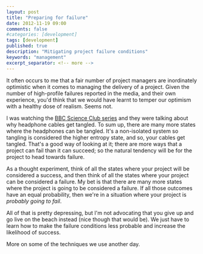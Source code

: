 ```yaml
---
layout: post
title: "Preparing for failure"
date: 2012-11-19 09:00
comments: false
#categories: [development]
tags: [development]
published: true
description: "Mitigating project failure conditions"
keywords: "management"
excerpt_separator: <!-- more -->
---
```


It often occurs to me that a fair number of project managers are inordinately optimistic when it comes to managing the delivery of a project. Given the number of high-profile failures reported in the media, and their own experience, you'd think that we would have learnt to temper our optimism with a healthy dose of realism. Seems not.

<!-- more -->

I was watching the [BBC Science Club series](http://www.bbc.co.uk/programmes/p00zxmqd) and they were talking about why headphone cables get tangled. To sum up, there are many more states where the headphones can be tangled. It's a non-isolated system so tangling is considered the higher entropy state, and so, your cables get tangled. That's a good way of looking at it; there are more ways that a project can fail than it can succeed; so the natural tendency will be for the project to head towards failure.

As a thought experiment, think of all the states where your project will be considered a success, and then think of all the states where your project can be considered a failure. My bet is that there are many more states where the project is going to be considered a failure. If all those outcomes have an equal probability, then we're in a situation where your project is _probably going to fail_.

All of that is pretty depressing, but I'm not advocating that you give up and go live on the beach instead (nice though that would be). We just have to learn how to make the failure conditions less probable and increase the likelihood of success.

More on some of the techniques we use another day.

